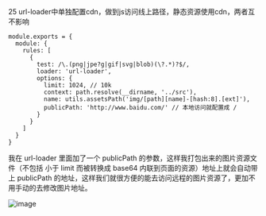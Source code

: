 25 url-loader中单独配置cdn，做到js访问线上路径，静态资源使用cdn，两者互不影响


```
module.exports = {
  module: {
    rules: [
      {
        test: /\.(png|jpe?g|gif|svg|blob)(\?.*)?$/,
        loader: 'url-loader',
        options: {
          limit: 1024, // 10k
          context: path.resolve(__dirname, '../src'),
          name: utils.assetsPath('img/[path][name]-[hash:8].[ext]'),
          publicPath: 'http://www.baidu.com/' // 本地访问就配置成 /
        }
      }
    ]
  }
}
```

我在 url-loader 里面加了一个 publicPath 的参数，这样我打包出来的图片资源文件（不包括 小于 limit 而被转换成 base64 内联到页面的资源）地址上就会自动带上 publicPath 的地址，这样我们就很方便的能去访问远程的图片资源了，更加不用手动的去修改图片地址。

![image](http://i2.tiimg.com/717460/23d1e37c6f4a9c2f.jpg)

